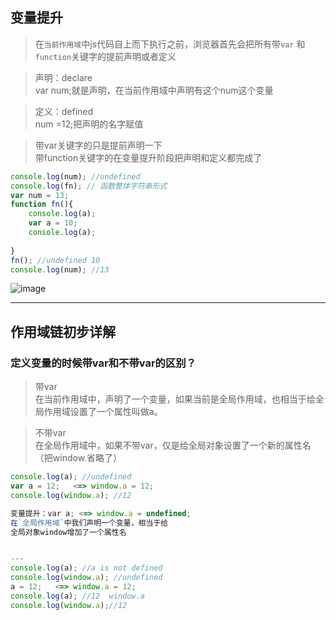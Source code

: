 ## 变量提升

>在`当前作用域`中js代码自上而下执行之前，浏览器首先会把所有带`var` 和 `function`关键字的提前声明或者定义

>声明：declare  
>var num;就是声明，在当前作用域中声明有这个num这个变量

>定义：defined  
>num =12;把声明的名字赋值  

>带var关键字的只是提前声明一下  
>带function关键字的在变量提升阶段把声明和定义都完成了

```javascript
console.log(num); //undefined
console.log(fn); // 函数整体字符串形式
var num = 13;
function fn(){
    console.log(a);
    var a = 10;
    console.log(a);
    
}
fn(); //undefined 10
console.log(num); //13
```
![image](http://a2.qpic.cn/psb?/V10WIJbr38Bmd5/NdawPfpb9LNDSyj9tbey9euMJKfr*YHB2vjfAgmEy8I!/c/dCEBAAAAAAAA&ek=1&kp=1&pt=0&bo=QAaPAkAGjwIBACc!&tm=1526914800&sce=0-12-12&rf=0-18)

---
## 作用域链初步详解

### 定义变量的时候带var和不带var的区别？

>带var  
>在当前作用域中，声明了一个变量，如果当前是全局作用域，也相当于给全局作用域设置了一个属性叫做a。  

>不带var  
>在全局作用域中，如果不带var，仅是给全局对象设置了一个新的属性名（把window.省略了）
```javascript
console.log(a); //undefined
var a = 12;   <=> window.a = 12;
console.log(window.a); //12

变量提升：var a; <=> window.a = undefined;
在`全局作用域`中我们声明一个变量，相当于给
全局对象window增加了一个属性名


---
console.log(a); //a is not defined
console.log(window.a); //undefined
a = 12;   <=> window.a = 12;
console.log(a); //12  window.a
console.log(window.a);//12
```
